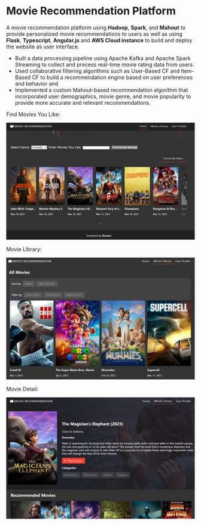 # Movie Recommendation Platform

A movie recommendation platform using **Hadoop**, **Spark**, and **Mahout** to provide personalized movie recommendations to users as well as using **Flask**, **Typescript**, **Angular.js** and **AWS Cloud instance** to build and deploy the website as user interface. 

* Built a data processing pipeline using Apache Kafka and Apache Spark Streaming to collect and process real-time movie rating data from users.
* Used collaborative filtering algorithms such as User-Based CF and Item-Based CF to build a recommendation engine based on user preferences and behavior and 
* Implemented a custom Mahout-based recommendation algorithm that incorporated user demographics, movie genre, and movie popularity to provide more accurate and relevant recommendations.

Find Movies You Like:

![Alt text](https://github.com/shuw1101/Movie_Recommendation_Platform/blob/main/demo/findSimilarMovie.png)

Movie Library:

![Alt text](https://github.com/shuw1101/Movie_Recommendation_Platform/blob/main/demo/movieLib.png)

Movie Detail:

![Alt text](https://github.com/shuw1101/Movie_Recommendation_Platform/blob/main/demo/movieDetail.png)







